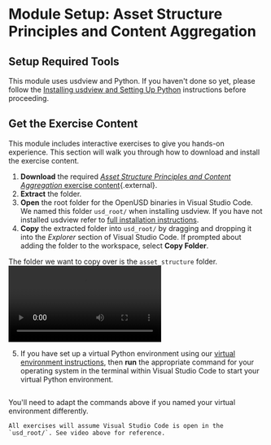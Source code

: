 # Module Setup: Asset Structure Principles and Content Aggregation

## Setup Required Tools

This module uses usdview and Python. If you haven't done so yet, please follow the [Installing usdview and Setting Up Python](../usdview-install-instructions.md) instructions before proceeding.

## Get the Exercise Content

This module includes interactive exercises to give you hands-on experience. This section will walk you through how to download and install the exercise content.

1. **Download** the required [*Asset Structure Principles and Content Aggregation* exercise content](/_static/asset-structure-exercise-files.zip){.external}.
2. **Extract** the folder.
3. **Open** the root folder for the OpenUSD binaries in Visual Studio Code. We named this folder `usd_root/` when installing usdview. If you have not installed usdview refer to [full installation instructions](../usdview-install-instructions.md).
4. **Copy** the extracted folder into `usd_root/` by dragging and dropping it into the *Explorer* section of Visual Studio Code. If prompted about adding the folder to the workspace, select **Copy Folder**.

The folder we want to copy over is the `asset_structure` folder.
![](../images/asset-structure/asset-structure-copy-activities.webm)

5. If you have set up a virtual Python environment using our [virtual environment instructions](#setting-up-python-env), then **run** the appropriate command for your operating system in the terminal within Visual Studio Code to start your virtual Python environment.

```{include} ../_includes/venv-table.md
```

You'll need to adapt the commands above if you named your virtual environment differently.

```{attention}
All exercises will assume Visual Studio Code is open in the `usd_root/`. See video above for reference.
```
